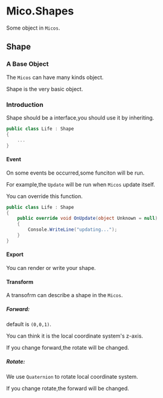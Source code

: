 ﻿# Mico.Shapes

Some object in `Micos`.

## Shape

### A Base Object

The `Micos` can have many kinds object.

Shape is the very basic object.

### Introduction

Shape should be a interface,you should use it by inheriting.

```C#
public class Life : Shape
{
	...
}
```

#### Event

On some events be occurred,some funciton will be run.

For example,the `Update` will be run when `Micos` update itself.

You can override this function.

```C#
public class Life : Shape
{
	public override void OnUpdate(object Unknown = null) 
	{
		Console.WriteLine("updating...");
	}
}
``` 

#### Export

You can render or write your shape.

#### Transform

A transofrm can describe a shape in the `Micos`.

##### Forward:
default is `(0,0,1)`.

You can think it is the local coordinate system's z-axis.

If you change forward,the rotate will be changed.
##### Rotate: 

We use `Quaternion` to rotate local coordinate system.

If you change rotate,the forward will be changed.

